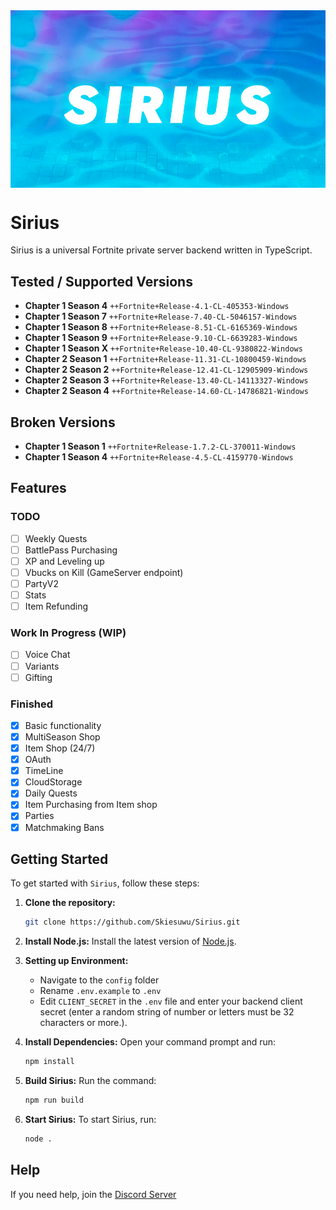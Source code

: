 <div style="text-align:center;">
  <img src="assets/SiriusBanner.png" alt="Sirius Banner" style="display:block; margin:auto;">
</div>
  
</div>

# Sirius

Sirius is a universal Fortnite private server backend written in TypeScript.

## Tested / Supported Versions

- **Chapter 1 Season 4** `++Fortnite+Release-4.1-CL-405353-Windows`
- **Chapter 1 Season 7** `++Fortnite+Release-7.40-CL-5046157-Windows`
- **Chapter 1 Season 8** `++Fortnite+Release-8.51-CL-6165369-Windows`
- **Chapter 1 Season 9** `++Fortnite+Release-9.10-CL-6639283-Windows`
- **Chapter 1 Season X** `++Fortnite+Release-10.40-CL-9380822-Windows`
- **Chapter 2 Season 1** `++Fortnite+Release-11.31-CL-10800459-Windows`
- **Chapter 2 Season 2** `++Fortnite+Release-12.41-CL-12905909-Windows`
- **Chapter 2 Season 3** `++Fortnite+Release-13.40-CL-14113327-Windows`
- **Chapter 2 Season 4** `++Fortnite+Release-14.60-CL-14786821-Windows`

## Broken Versions

- **Chapter 1 Season 1** `++Fortnite+Release-1.7.2-CL-370011-Windows`
- **Chapter 1 Season 4** `++Fortnite+Release-4.5-CL-4159770-Windows`

## Features

### TODO

- [ ] Weekly Quests
- [ ] BattlePass Purchasing
- [ ] XP and Leveling up
- [ ] Vbucks on Kill (GameServer endpoint)
- [ ] PartyV2
- [ ] Stats
- [ ] Item Refunding

### Work In Progress (WIP)

- [ ] Voice Chat
- [ ] Variants
- [ ] Gifting

### Finished

- [x] Basic functionality
- [x] MultiSeason Shop
- [x] Item Shop (24/7)
- [x] OAuth
- [x] TimeLine
- [x] CloudStorage
- [x] Daily Quests
- [x] Item Purchasing from Item shop
- [x] Parties
- [x] Matchmaking Bans

## Getting Started

To get started with `Sirius`, follow these steps:

1. **Clone the repository:**

   ```bash
   git clone https://github.com/Skiesuwu/Sirius.git
   ```

2. **Install Node.js:**
   Install the latest version of [Node.js](https://nodejs.org/).

3. **Setting up Environment:**

   - Navigate to the `config` folder
   - Rename `.env.example` to `.env`
   - Edit `CLIENT_SECRET` in the `.env` file and enter your backend client secret (enter a random string of number or letters must be 32 characters or more.).

4. **Install Dependencies:**
   Open your command prompt and run:

   ```bash
   npm install
   ```

5. **Build Sirius:**
   Run the command:

   ```bash
   npm run build
   ```

6. **Start Sirius:**
   To start Sirius, run:
   ```bash
   node .
   ```

## Help

If you need help, join the [Discord Server](https://discord.gg/Y3YRVMDxEb)

